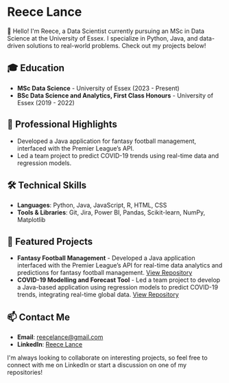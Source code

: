 # Reece Lance

👋 Hello! I'm Reece, a Data Scientist currently pursuing an MSc in Data Science at the University of Essex. I specialize in Python, Java, and data-driven solutions to real-world problems. Check out my projects below!

## 🎓 Education

- **MSc Data Science** - University of Essex (2023 - Present)
- **BSc Data Science and Analytics, First Class Honours** - University of Essex (2019 - 2022)

## 💼 Professional Highlights

- Developed a Java application for fantasy football management, interfaced with the Premier League’s API.
- Led a team project to predict COVID-19 trends using real-time data and regression models.

## 🛠 Technical Skills

- **Languages**: Python, Java, JavaScript, R, HTML, CSS
- **Tools & Libraries**: Git, Jira, Power BI, Pandas, Scikit-learn, NumPy, Matplotlib

## 📁 Featured Projects

- **Fantasy Football Management** - Developed a Java application interfaced with the Premier League’s API for real-time data analytics and predictions for fantasy football management. [View Repository](https://github.com/reece-lance/A-Data-Analytics-Approach-to-Fantasy-Football-Management)
- **COVID-19 Modelling and Forecast Tool** - Led a team project to develop a Java-based application using regression models to predict COVID-19 trends, integrating real-time global data. [View Repository](https://github.com/reece-lance/COVID-19-Modelling-and-Forecast-Tool)

## 📫 Contact Me

- **Email**: [reecelance@gmail.com](mailto:reecelance@gmail.com)
- **LinkedIn**: [Reece Lance](https://www.linkedin.com/in/reece-lance)

I'm always looking to collaborate on interesting projects, so feel free to connect with me on LinkedIn or start a discussion on one of my repositories!

